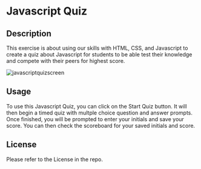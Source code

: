 # Javascript Quiz

## Description

This exercise is about using our skills with HTML, CSS, and Javascript to create a quiz about Javascript for students to be able test their knowledge and compete with their peers for highest score.

![javascriptquizscreen](https://user-images.githubusercontent.com/115495027/202522650-f676a8f3-7b83-405e-a942-013b3c27cbd3.png)


## Usage

To use this Javascript Quiz, you can click on the Start Quiz button. It will then begin a timed quiz with multple choice question and answer prompts. Once finished, you will be prompted to enter your initials and save your score. You can then check the scoreboard for your saved initials and score.

## License 
Please refer to the License in the repo.
